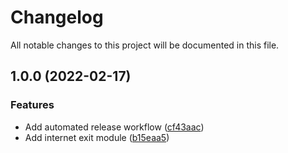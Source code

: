 # Changelog

All notable changes to this project will be documented in this file.

## 1.0.0 (2022-02-17)


### Features

* Add automated release workflow ([cf43aac](https://github.com/alkiranet/terraform-alkira-internet-exit/commit/cf43aac1296e4e9f3bf4888fdd52af9b6388947e))
* Add internet exit module ([b15eaa5](https://github.com/alkiranet/terraform-alkira-internet-exit/commit/b15eaa5f435c0311c465cf764956c3c422bac21a))
